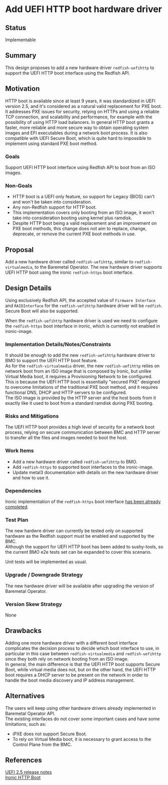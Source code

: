 # Add UEFI HTTP boot hardware driver

## Status

Implementable

## Summary

This design proposes to add a new hardware driver `redfish-uefihttp` to
support the UEFI HTTP boot interface using the Redfish API.

## Motivation

HTTP boot is available since at least 9 years, it was standardized in UEFI
version 2.5, and it's considered as a natural valid replacement for
PXE boot.
It addresses PXE issues for security, relying on HTTPs and using a
reliable TCP connection, and scalability and performance, for example with
the possibility of using HTTP load balancers.
In general HTTP boot grants a faster, more reliable and more secure way to
obtain operating system images and EFI executables during a network boot
process.
It is also compatible with UEFI Secure Boot, which is quite hard to impossible
to implement using standard PXE boot method.

### Goals

Support UEFI HTTP boot interface using Redfish API to boot from an ISO images.

### Non-Goals

- HTTP boot is a UEFI only feature, so support for Legacy (BIOS) can't and
won't be taken into consideration.
- Any non-Redfish support for HTTP boot.
- This implementation covers only booting from an ISO image, it won't take
into consideration booting using kernel plus ramdisk.
- Despite HTTP boot being a valid replacement and an improvement on PXE
boot methods, this change does not aim to replace, change, deprecate, or
remove the current PXE boot methods in use.

## Proposal

Add a new hardware driver called `redfish-uefihttp`, similar to
`redfish-virtualmedia`, to the Baremetal Operator.
The new hardware driver supports UEFI HTTP boot using the ironic
`redfish-https` boot interface.

## Design Details

Using exclusively Redfish API, the accepted value of `Firmware Interface` and
`RAIDInterface` for the `redfish-uefihttp` hardware driver will be `redfish`.  
Secure Boot will also be supported.

When the `redfish-uefihttp` hardware driver is used we need to configure the
`redfish-https` boot interface in ironic, which is currently not enabled
in ironic-image.

### Implementation Details/Notes/Constraints

It should be enough to add the new `redfish-uefihttp` hardware driver to
BMO to support the UEFI HTTP boot feature.  
As for the `redfish-virtualmedia` driver, the new `redfish-uefihttp` relies
on network boot from an ISO image that is composed by Ironic, but unlike
Virtual Media boot, it requires a Provisioning Network to be configured.  
This is because the UEFI HTTP boot is essentially "secured PXE" designed
to overcome limitations of the traditional PXE boot method, and it requires
functional DNS, DHCP and HTTP servers to be configured.  
The ISO image is provided by the HTTP server and the host boots from it
exactly like it used to boot from a standard ramdisk during PXE booting.

### Risks and Mitigations

The UEFI HTTP boot provides a high level of security for a network boot
process, relying on secure communication between BMC and HTTP server to
transfer all the files and images needed to boot the host.

### Work Items

- Add a new hardware driver called `redfish-uefihttp` to BMO.
- Add `redfish-https` to supported boot interfaces to the ironic-image.
- Update metal3 documentation with details on the new hardware driver and
how to use it.

### Dependencies

Ironic implementation of the `redfish-https` boot interface [has been
already completed](https://review.opendev.org/c/openstack/ironic/+/900964).

### Test Plan

The new hardwre driver can currently be tested only on supported hardware
as the Redfish support must be enabled and supported by the BMC.  
Although the support for UEFI HTTP boot has been added to sushy-tools, so
the current BMO e2e tests set can be expanded to cover this scenario.

Unit tests will be implemented as usual.

### Upgrade / Downgrade Strategy

The new hardware driver will be available after upgrading the version
of Baremetal Operator.

### Version Skew Strategy

None

## Drawbacks

Adding one more hardware driver with a different boot interface complicates
the decision process to decide which boot interface to use, in particular in
this case between `redfish-virtualmedia` and `redfish-uefihttp` since they both
rely on network booting from an ISO image.  
In general, the main difference is that the UEFI HTTP boot supports Secure
Boot, while virtual media does not, but on the other hand, the UEFI HTTP boot
requires a DHCP server to be present on the network in order to handle
the boot media discovery and IP address management.

## Alternatives

The users will keep using other hardware drivers already implemented in
Baremetal Operator API.  
The existing interfaces do not cover some important cases and have some
limitations, such as:

- iPXE does not support Secure Boot.
- To rely on Virtual Media boot, it is necessary to grant access to the
Control Plane from the BMC.

## References

[UEFI 2.5 release notes](https://uefi.org/sites/default/files/resources/UEFI%202_5.pdf)  
[Ironic HTTP Boot](https://docs.openstack.org/ironic/latest/admin/interfaces/boot.html#http-boot)
